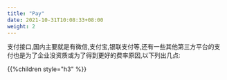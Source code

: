 ```yaml
---
title: "Pay"
date: 2021-10-31T10:08:33+08:00
weight: 2
---
```


支付接口,国内主要就是有微信,支付宝,银联支付等,还有一些其他第三方平台的支付也是为了企业没资质或为了得到更好的费率原因,以下列出几点:

{{%children style="h3"  %}}
